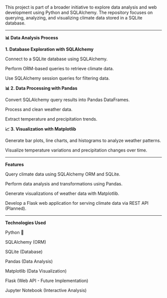 This project is part of a broader initiative to explore data analysis and web development using Python and SQLAlchemy. The repository focuses on querying, analyzing, and visualizing climate data stored in a SQLite database.

**************************************************************************************************************************************************************************

**📊 Data Analysis Process**

**1. Database Exploration with SQLAlchemy**

Connect to a SQLite database using SQLAlchemy.

Perform ORM-based queries to retrieve climate data.

Use SQLAlchemy session queries for filtering data.

**📊 2. Data Processing with Pandas**

Convert SQLAlchemy query results into Pandas DataFrames.

Process and clean weather data.

Extract temperature and precipitation trends.

**📈 3. Visualization with Matplotlib**

Generate bar plots, line charts, and histograms to analyze weather patterns.

Visualize temperature variations and precipitation changes over time.


**************************************************************************************************************************************************************************

**Features**

Query climate data using SQLAlchemy ORM and SQLite.

Perform data analysis and transformations using Pandas.

Generate visualizations of weather data with Matplotlib.

Develop a Flask web application for serving climate data via REST API (Planned).


**************************************************************************************************************************************************************************


**Technologies Used**

Python 🐍

SQLAlchemy (ORM)

SQLite (Database)

Pandas (Data Analysis)

Matplotlib (Data Visualization)

Flask (Web API - Future Implementation)

Jupyter Notebook (Interactive Analysis)
